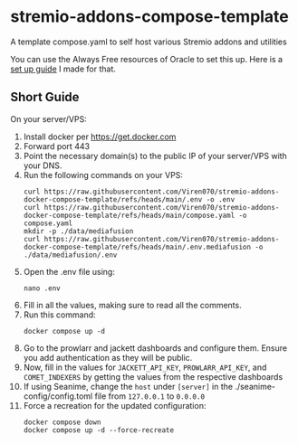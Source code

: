 # stremio-addons-compose-template
A template compose.yaml to self host various Stremio addons and utilities

You can use the Always Free resources of Oracle to set this up. Here is a [set up guide](https://guides.viren070.me/oracle) I made for that. 

## Short Guide 

On your server/VPS: 

1. Install docker per https://get.docker.com
2. Forward port 443
3. Point the necessary domain(s) to the public IP of your server/VPS with your DNS.
4. Run the following commands on your VPS:
   ```
   curl https://raw.githubusercontent.com/Viren070/stremio-addons-docker-compose-template/refs/heads/main/.env -o .env
   curl https://raw.githubusercontent.com/Viren070/stremio-addons-docker-compose-template/refs/heads/main/compose.yaml -o compose.yaml
   mkdir -p ./data/mediafusion
   curl https://raw.githubusercontent.com/Viren070/stremio-addons-docker-compose-template/refs/heads/main/.env.mediafusion -o ./data/mediafusion/.env
   ```
5. Open the .env file using:
   ```
   nano .env
   ```
6. Fill in all the values, making sure to read all the comments.
7. Run this command:
   ```
   docker compose up -d
   ```
8. Go to the prowlarr and jackett dashboards and configure them. Ensure you add authentication as they will be public.
9. Now, fill in the values for `JACKETT_API_KEY`, `PROWLARR_API_KEY`, and `COMET_INDEXERS` by getting the values from the respective dashboards
10. If using Seanime, change the `host` under `[server]` in the ./seanime-config/config.toml file from `127.0.0.1` to `0.0.0.0`
11. Force a recreation for the updated configuration:
    ```
    docker compose down
    docker compose up -d --force-recreate
    ```
